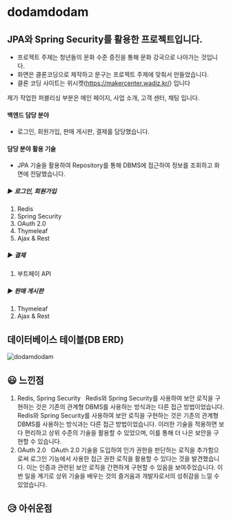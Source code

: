 # dodamdodam
## JPA와 Spring Security를 활용한 프로젝트입니다.
* 프로젝트 주제는 청년들의 문화 수준 증진을 통해 문화 강국으로 나아가는 것입니다.
* 화면은 클론코딩으로 제작하고 문구는 프로젝트 주제에 맞춰서 만들었습니다.
* 클론 코딩 사이트는 위시켓(https://makercenter.wadiz.kr/) 입니다

제가 작업한 퍼블리싱 부분은 메인 페이지, 사업 소개, 고객 센터, 채팅 입니다.

#### 백엔드 담당 분야
- 로그인, 회원가입, 판매 게시판, 결제를 담당했습니다.

#### 담당 분야 활용 기술
- JPA 기술을 활용하여 Repository를 통해 DBMS에 접근하여 정보를 조회하고 화면에 전달했습니다.

##### ▶ 로그인, 회원가입
1. Redis
2. Spring Security
3. OAuth 2.0
4. Thymeleaf
5. Ajax & Rest

##### ▶ 결제
1. 부트페이 API

##### ▶ 판매 게시판
1. Thymeleaf
2. Ajax & Rest

## 데이터베이스 테이블(DB ERD)
![dodamdodam](https://github.com/dev-mwYoon/dodamdodam/assets/122762471/35c5c3c8-afc6-453e-9516-248be04971f1)


## 😃 느낀점
1. Redis, Spring Security
&nbsp; Redis와 Spring Security를 사용하여 보안 로직을 구현하는 것은 기존의 관계형 DBMS를 사용하는 방식과는 다른 접근 방법이었습니다.
Redis와 Spring Security를 사용하여 보안 로직을 구현하는 것은 기존의 관계형 DBMS를 사용하는 방식과는 다른 접근 방법이었습니다. 이러한 기술을 적용하면 보다 편리하고 상위 수준의 기술을 활용할 수 있었으며, 이를 통해 더 나은 보안을 구현할 수 있습니다.
2. OAuth 2.0 
&nbsp; OAuth 2.0 기술을 도입하여 인가 권한을 판단하는 로직을 추가함으로써 로그인 기능에서 사용한 접근 권한 로직을 활용할 수 있다는 것을 발견했습니다. 이는 인증과 관련된 보안 로직을 간편하게 구현할 수 있음을 보여주었습니다. 이번 일을 계기로 상위 기술을 배우는 것의 즐거움과 개발자로서의 성취감을 느낄 수 있었습니다.

## 😥 아쉬운점

&nbsp; 
